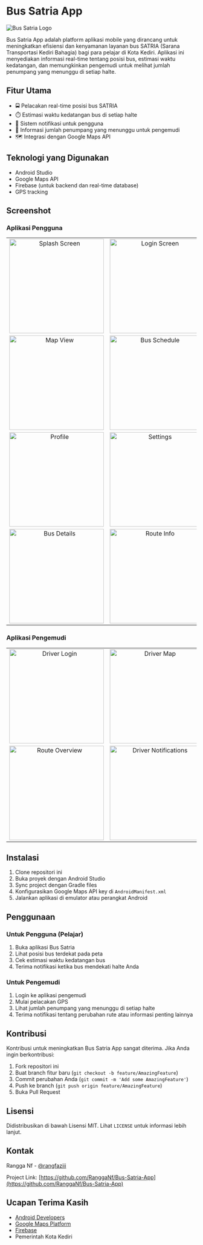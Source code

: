 # Bus Satria App

![Bus Satria Logo](link_to_logo_image)

Bus Satria App adalah platform aplikasi mobile yang dirancang untuk meningkatkan efisiensi dan kenyamanan layanan bus SATRIA (Sarana Transportasi Kediri Bahagia) bagi para pelajar di Kota Kediri. Aplikasi ini menyediakan informasi real-time tentang posisi bus, estimasi waktu kedatangan, dan memungkinkan pengemudi untuk melihat jumlah penumpang yang menunggu di setiap halte.

## Fitur Utama

- 🚍 Pelacakan real-time posisi bus SATRIA
- ⏱️ Estimasi waktu kedatangan bus di setiap halte
- 🔔 Sistem notifikasi untuk pengguna
- 👥 Informasi jumlah penumpang yang menunggu untuk pengemudi
- 🗺️ Integrasi dengan Google Maps API

## Teknologi yang Digunakan

- Android Studio
- Google Maps API
- Firebase (untuk backend dan real-time database)
- GPS tracking

## Screenshot

### Aplikasi Pengguna

| | | |
|:-------------------------:|:-------------------------:|:-------------------------:|
|<img width="250" alt="Splash Screen" src="https://github.com/user-attachments/assets/1c8b5492-a707-41a1-bfcb-994241575cc5">|<img width="250" alt="Login Screen" src="https://github.com/user-attachments/assets/c000f751-bdca-4544-9684-324591fdc5cf">|<img width="250" alt="Home Screen" src="https://github.com/user-attachments/assets/38866fcb-e149-4859-b701-bffcc3ec3ff0">|
|<img width="250" alt="Map View" src="https://github.com/user-attachments/assets/6b164d36-bf71-4244-8eec-3aee4d3fd2d6">|<img width="250" alt="Bus Schedule" src="https://github.com/user-attachments/assets/abbb5a98-4fbf-4ab6-9ba6-890351c676c2">|<img width="250" alt="Notifications" src="https://github.com/user-attachments/assets/d5392684-7c62-4e56-9b49-9b7870bcc59c">|
|<img width="250" alt="Profile" src="https://github.com/user-attachments/assets/3abe8601-09b3-41c7-a4e5-e36454a99a1d">|<img width="250" alt="Settings" src="https://github.com/user-attachments/assets/d71742c1-6b7a-436f-8884-ee735d05bfa8)">|<img width="250" alt="Help" src="https://github.com/user-attachments/assets/016e47cc-c31d-43e1-8ea5-e2546cabf33b">|
|<img width="250" alt="Bus Details" src="https://github.com/user-attachments/assets/6cd68b0a-3c0f-43a7-80c6-1ae11f376f8e">|<img width="250" alt="Route Info" src="https://github.com/user-attachments/assets/1fb5c5d4-94e2-4b5d-a5da-23a761b8b80e">|<img width="250" alt="Feedback" src="https://github.com/user-attachments/assets/467bd936-7d34-4667-96e2-a59f1fb32bf1">|

### Aplikasi Pengemudi

| | | |
|:-------------------------:|:-------------------------:|:-------------------------:|
|<img width="250" alt="Driver Login" src="https://github.com/user-attachments/assets/bd4d4064-fc81-45e0-998b-02eddcb49697">|<img width="250" alt="Driver Map" src="https://github.com/user-attachments/assets/df1caf4b-e031-4707-a54f-abbac6918dff">|<img width="250" alt="Passenger Count" src="https://github.com/user-attachments/assets/a04795ae-286d-4cb3-a768-9da896e433cf">|
|<img width="250" alt="Route Overview" src="https://github.com/user-attachments/assets/9deae959-106d-420b-ad47-2c70b58e184b">|<img width="250" alt="Driver Notifications" src="https://github.com/user-attachments/assets/3d7aa0d6-98f5-468e-b37a-1c8f46de15ff">|<img width="250" alt="Driver Settings" src="https://github.com/user-attachments/assets/bfad4350-c44b-4d14-b9ef-45c25a67dd8a">|


## Instalasi

1. Clone repositori ini
2. Buka proyek dengan Android Studio
3. Sync project dengan Gradle files
4. Konfigurasikan Google Maps API key di `AndroidManifest.xml`
5. Jalankan aplikasi di emulator atau perangkat Android

## Penggunaan

### Untuk Pengguna (Pelajar)
1. Buka aplikasi Bus Satria
2. Lihat posisi bus terdekat pada peta
3. Cek estimasi waktu kedatangan bus
4. Terima notifikasi ketika bus mendekati halte Anda

### Untuk Pengemudi
1. Login ke aplikasi pengemudi
2. Mulai pelacakan GPS
3. Lihat jumlah penumpang yang menunggu di setiap halte
4. Terima notifikasi tentang perubahan rute atau informasi penting lainnya

## Kontribusi

Kontribusi untuk meningkatkan Bus Satria App sangat diterima. Jika Anda ingin berkontribusi:

1. Fork repositori ini
2. Buat branch fitur baru (`git checkout -b feature/AmazingFeature`)
3. Commit perubahan Anda (`git commit -m 'Add some AmazingFeature'`)
4. Push ke branch (`git push origin feature/AmazingFeature`)
5. Buka Pull Request

## Lisensi

Didistribusikan di bawah Lisensi MIT. Lihat `LICENSE` untuk informasi lebih lanjut.

## Kontak

Rangga Nf - [@rangfaziii](https://www.linkedin.com/in/rangfaziii/)

Project Link: [https://github.com/RanggaNf/Bus-Satria-App](https://github.com/RanggaNf/Bus-Satria-App)

## Ucapan Terima Kasih

- [Android Developers](https://developer.android.com/)
- [Google Maps Platform](https://developers.google.com/maps)
- [Firebase](https://firebase.google.com/)
- Pemerintah Kota Kediri
